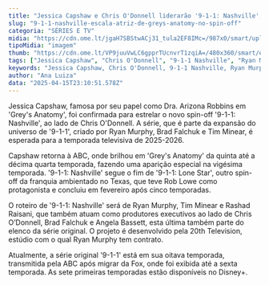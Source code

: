 ```yaml
---
title: "Jessica Capshaw e Chris O'Donnell liderarão '9-1-1: Nashville', novo spin-off da série"
slug: "9-1-1-nashville-escala-atriz-de-greys-anatomy-no-spin-off"
categoria: "SÉRIES E TV"
midia: "https://cdn.ome.lt/jgaH7SBStwACj31_tula2EF8IMc=/987x0/smart/uploads/conteudo/fotos/Design_sem_nome_-_2025-04-15T191227.478.png"
tipoMidia: "imagem"
thumb: "https://cdn.ome.lt/VP9juuVwLC6gpprTUcnvrT1zqiA=/480x360/smart/extras/conteudos/Design_sem_nome_-_2025-04-15T191227.478.png"
tags: ["Jessica Capshaw", "Chris O'Donnell", "9-1-1 Nashville", "Ryan Murphy", "ABC", "Grey's Anatomy", "spin-off"]
keywords: "Jessica Capshaw, Chris O'Donnell, 9-1-1 Nashville, Ryan Murphy, ABC, Grey's Anatomy, spin-off"
author: "Ana Luiza"
data: "2025-04-15T23:10:51.578Z"
---
```


Jessica Capshaw, famosa por seu papel como Dra. Arizona Robbins em 'Grey's Anatomy', foi confirmada para estrelar o novo spin-off '9-1-1: Nashville', ao lado de Chris O'Donnell. A série, que é parte da expansão do universo de '9-1-1', criado por Ryan Murphy, Brad Falchuk e Tim Minear, é esperada para a temporada televisiva de 2025-2026.

Capshaw retorna à ABC, onde brilhou em 'Grey's Anatomy' da quinta até a décima quarta temporada, fazendo uma aparição especial na vigésima temporada. '9-1-1: Nashville' segue o fim de '9-1-1: Lone Star', outro spin-off da franquia ambientado no Texas, que teve Rob Lowe como protagonista e concluiu em fevereiro após cinco temporadas.

O roteiro de '9-1-1: Nashville' será de Ryan Murphy, Tim Minear e Rashad Raisani, que também atuam como produtores executivos ao lado de Chris O’Donnell, Brad Falchuk e Angela Bassett, esta última também parte do elenco da série original. O projeto é desenvolvido pela 20th Television, estúdio com o qual Ryan Murphy tem contrato.

Atualmente, a série original '9-1-1' está em sua oitava temporada, transmitida pela ABC após migrar da Fox, onde foi exibida até a sexta temporada. As sete primeiras temporadas estão disponíveis no Disney+.